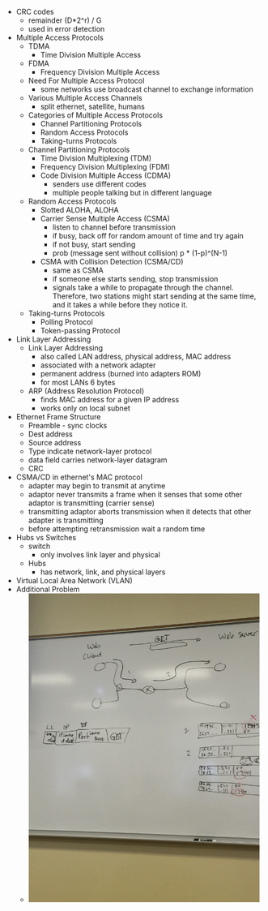- CRC codes
  - remainder (D*2^r) / G
  - used in error detection
- Multiple Access Protocols
  - TDMA
    - Time Division Multiple Access
  - FDMA
    - Frequency Division Multiple Access
  - Need For Multiple Access Protocol
    - some networks use broadcast channel to exchange information
  - Various Multiple Access Channels
    - split ethernet, satellite, humans
  - Categories of Multiple Access Protocols
    - Channel Partitioning Protocols
    - Random Access Protocols
    - Taking-turns Protocols
  - Channel Partitioning Protocols
    - Time Division Multiplexing (TDM)
    - Frequency Division Multiplexing (FDM)
    - Code Division Multiple Access (CDMA)
      - senders use different codes
      - multiple people talking but in different language
  - Random Access Protocols
    - Slotted ALOHA, ALOHA
    - Carrier Sense Multiple Access (CSMA)
      - listen to channel before transmission
      - if busy, back off for random amount of time and try again
      - if not busy, start sending
      - prob (message sent without collision) p * (1-p)^(N-1)
    - CSMA with Collision Detection (CSMA/CD)
      - same as CSMA
      - if someone else starts sending, stop transmission
      - signals take a while to propagate through the channel. Therefore, two stations might start sending at the same time, and it takes a while before they notice it.
  - Taking-turns Protocols
    - Polling Protocol
    - Token-passing Protocol
- Link Layer Addressing
  - Link Layer Addressing
    - also called LAN address, physical address, MAC address
    - associated with a network adapter
    - permanent address (burned into adapters ROM)
    - for most LANs 6 bytes
  - ARP (Address Resolution Protocol)
    - finds MAC address for a given IP address
    - works only on local subnet
- Ethernet Frame Structure
  - Preamble - sync clocks
  - Dest address
  - Source address
  - Type indicate network-layer protocol
  - data field carries network-layer datagram
  - CRC
- CSMA/CD in ethernet's MAC protocol
  - adapter may begin to transmit at anytime
  - adaptor never transmits a frame when it senses that some other adaptor is transmitting (carrier sense)
  - transmitting adaptor aborts transmission when it detects that other adapter is transmitting
  - before attempting retransmission wait a random time
- Hubs vs Switches
  - switch
    - only involves link layer and physical
  - Hubs
    - has network, link, and physical layers
- Virtual Local Area Network (VLAN)
- Additional Problem
  - ![image](IMG_0805.jpg)
